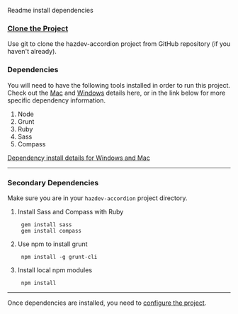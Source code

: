 Readme install dependencies

### [Clone the Project](readme_git_install.md) ###
Use git to clone the hazdev-accordion project from GitHub repository
(if you haven't already).

### Dependencies ###
You will need to have the following tools installed in order to run this
project. Check out the [Mac](readme_dependency_install_specifics.md#mac) and
[Windows](readme_dependency_install_specifics.md#windows) details here, or in
the link below for more specific dependency information.

1. Node
  1. Grunt
1. Ruby
  1. Sass
  1. Compass

[Dependency install details for Windows and Mac](readme_dependency_install_specifics.md)

---
### Secondary Dependencies ###
Make sure you are in your `hazdev-accordion` project directory.

1. Install Sass and Compass with Ruby

        gem install sass
        gem install compass

1. Use npm to install grunt

        npm install -g grunt-cli

2. Install local npm modules

        npm install

---
Once dependencies are installed, you need to
[configure the project](README.md#configure).
